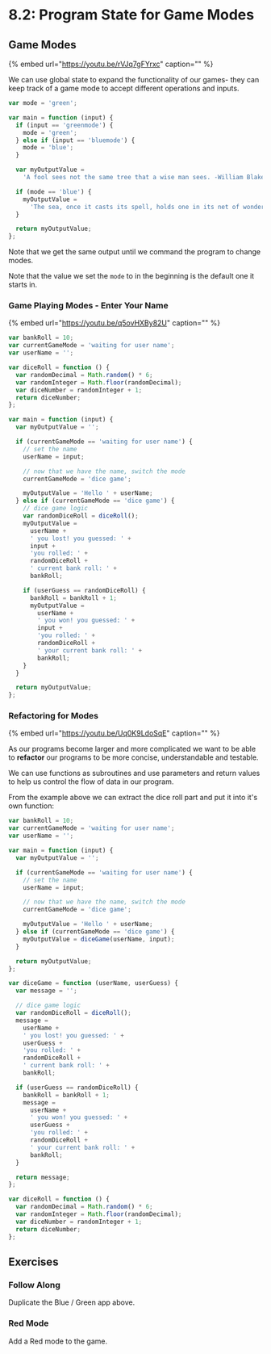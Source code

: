 # 8.2: Program State for Game Modes

## Game Modes

{% embed url="https://youtu.be/rVJq7gFYrxc" caption="" %}

We can use global state to expand the functionality of our games- they can keep track of a game mode to accept different operations and inputs.

```javascript
var mode = 'green';

var main = function (input) {
  if (input == 'greenmode') {
    mode = 'green';
  } else if (input == 'bluemode') {
    mode = 'blue';
  }

  var myOutputValue =
    'A fool sees not the same tree that a wise man sees. -William Blake';

  if (mode == 'blue') {
    myOutputValue =
      'The sea, once it casts its spell, holds one in its net of wonder forever. -Jacques Cousteau';
  }

  return myOutputValue;
};
```

Note that we get the same output until we command the program to change modes.

Note that the value we set the `mode` to in the beginning is the default one it starts in.

### Game Playing Modes - Enter Your Name

{% embed url="https://youtu.be/q5ovHXBy82U" caption="" %}

```javascript
var bankRoll = 10;
var currentGameMode = 'waiting for user name';
var userName = '';

var diceRoll = function () {
  var randomDecimal = Math.random() * 6;
  var randomInteger = Math.floor(randomDecimal);
  var diceNumber = randomInteger + 1;
  return diceNumber;
};

var main = function (input) {
  var myOutputValue = '';

  if (currentGameMode == 'waiting for user name') {
    // set the name
    userName = input;

    // now that we have the name, switch the mode
    currentGameMode = 'dice game';

    myOutputValue = 'Hello ' + userName;
  } else if (currentGameMode == 'dice game') {
    // dice game logic
    var randomDiceRoll = diceRoll();
    myOutputValue =
      userName +
      ' you lost! you guessed: ' +
      input +
      'you rolled: ' +
      randomDiceRoll +
      ' current bank roll: ' +
      bankRoll;

    if (userGuess == randomDiceRoll) {
      bankRoll = bankRoll + 1;
      myOutputValue =
        userName +
        ' you won! you guessed: ' +
        input +
        'you rolled: ' +
        randomDiceRoll +
        ' your current bank roll: ' +
        bankRoll;
    }
  }

  return myOutputValue;
};
```

### Refactoring for Modes

{% embed url="https://youtu.be/Uq0K9LdoSqE" caption="" %}

As our programs become larger and more complicated we want to be able to **refactor** our programs to be more concise, understandable and testable.

We can use functions as subroutines and use parameters and return values to help us control the flow of data in our program.

From the example above we can extract the dice roll part and put it into it's own function:

```javascript
var bankRoll = 10;
var currentGameMode = 'waiting for user name';
var userName = '';

var main = function (input) {
  var myOutputValue = '';

  if (currentGameMode == 'waiting for user name') {
    // set the name
    userName = input;

    // now that we have the name, switch the mode
    currentGameMode = 'dice game';

    myOutputValue = 'Hello ' + userName;
  } else if (currentGameMode == 'dice game') {
    myOutputValue = diceGame(userName, input);
  }

  return myOutputValue;
};

var diceGame = function (userName, userGuess) {
  var message = '';

  // dice game logic
  var randomDiceRoll = diceRoll();
  message =
    userName +
    ' you lost! you guessed: ' +
    userGuess +
    'you rolled: ' +
    randomDiceRoll +
    ' current bank roll: ' +
    bankRoll;

  if (userGuess == randomDiceRoll) {
    bankRoll = bankRoll + 1;
    message =
      userName +
      ' you won! you guessed: ' +
      userGuess +
      'you rolled: ' +
      randomDiceRoll +
      ' your current bank roll: ' +
      bankRoll;
  }

  return message;
};

var diceRoll = function () {
  var randomDecimal = Math.random() * 6;
  var randomInteger = Math.floor(randomDecimal);
  var diceNumber = randomInteger + 1;
  return diceNumber;
};
```

## Exercises

### Follow Along

Duplicate the Blue / Green app above.

### Red Mode

Add a Red mode to the game.

